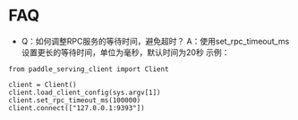 # FAQ

- Q：如何调整RPC服务的等待时间，避免超时？ 
A：使用set_rpc_timeout_ms设置更长的等待时间，单位为毫秒，默认时间为20秒
示例：
```
from paddle_serving_client import Client

client = Client()
client.load_client_config(sys.argv[1])
client.set_rpc_timeout_ms(100000)
client.connect(["127.0.0.1:9393"])
```
